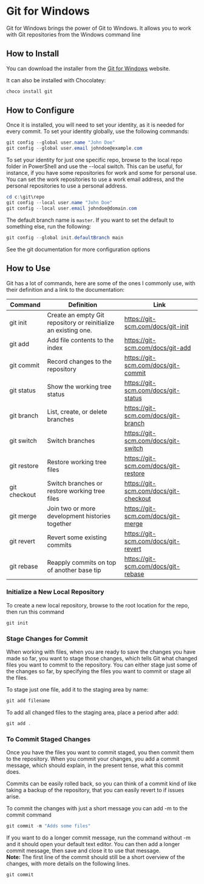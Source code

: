 # Git for Windows

Git for Windows brings the power of Git to Windows. It allows you to work with Git repositories from the Windows command line

## How to Install

You can download the installer from the [Git for Windows](https://gitforwindows.org/) website.

It can also be installed with Chocolatey:

```PowerShell
choco install git
```

## How to Configure

Once it is installed, you will need to set your identity, as it is needed for every commit. To set your identity globally, use the following commands:

```PowerShell
git config --global user.name "John Doe"
git config --global user.email johndoe@example.com
```

To set your identity for just one specific repo, browse to the local repo folder in PowerShell and use the --local switch. This can be useful, for instance, if you have some repositories for work and some for personal use. You can set the work repositories to use a work email address, and the personal repositories to use a personal address.

```PowerShell
cd c:\git\repo
git config --local user.name "John Doe"
git config --local user.email johndoe@domain.com
```

The default branch name is `master`. If you want to set the default to something else, run the following:

```PowerShell
git config --global init.defaultBranch main
```

See the git documentation for more configuration options

## How to Use

Git has a lot of commands, here are some of the ones I commonly use, with their definition and a link to the documentation:

| Command      | Definition                                                      | Link                                    |
|--------------|-----------------------------------------------------------------|-----------------------------------------|
| git init     | Create an empty Git repository or reinitialize an existing one. | <https://git-scm.com/docs/git-init>     |
| git add      | Add file contents to the index                                  | <https://git-scm.com/docs/git-add>      |
| git commit   | Record changes to the repository                                | <https://git-scm.com/docs/git-commit>   |
| git status   | Show the working tree status                                    | <https://git-scm.com/docs/git-status>   |
| git branch   | List, create, or delete branches                                | <https://git-scm.com/docs/git-branch>   |
| git switch   | Switch branches                                                 | <https://git-scm.com/docs/git-switch>   |
| git restore  | Restore working tree files                                      | <https://git-scm.com/docs/git-restore>  |
| git checkout | Switch branches or restore working tree files                   | <https://git-scm.com/docs/git-checkout> |
| git merge    | Join two or more development histories together                 | <https://git-scm.com/docs/git-merge>    |
| git revert   | Revert some existing commits                                    | <https://git-scm.com/docs/git-revert>   |
| git rebase   | Reapply commits on top of another base tip                      | <https://git-scm.com/docs/git-rebase>   |

### Initialize a New Local Repository

To create a new local repository, browse to the root location for the repo, then run this command

```PowerShell
git init 
```

### Stage Changes for Commit

When working with files, when you are ready to save the changes you have made so far, you want to stage those changes, which tells Git what changed files you want to commit to the repository. You can either stage just some of the changes so far, by specifying the files you want to commit or stage all the files.

To stage just one file, add it to the staging area by name:

```PowerShell
git add filename
```

To add all changed files to the staging area, place a period after add:

```PowerShell
git add .
```

### To Commit Staged Changes

Once you have the files you want to commit staged, you then commit them to the repository. When you commit your changes, you add a commit message, which should explain, in the present tense, what this commit does.

Commits can be easily rolled back, so you can think of a commit kind of like taking a backup of the repository, that you can easily revert to if issues arise.

To commit the changes with just a short message you can add -m to the commit command

```PowerShell
git commit -m "Adds some files"
```

If you want to do a longer commit message, run the command without -m and it should open your default text editor. You can then add a longer commit message, then save and close it to use that message.  
**Note:** The first line of the commit should still be a short overview of the changes, with more details on the following lines.

```PowerShell
git commit
```
